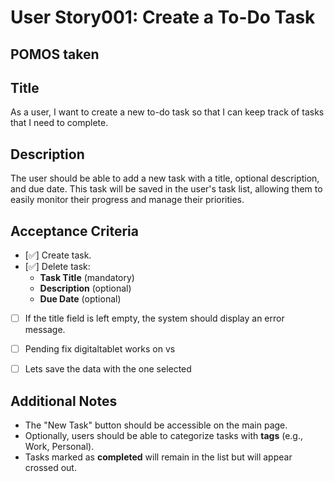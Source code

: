 
# User Story001: Create a To-Do Task

## POMOS taken 

## **Title**
As a user, I want to create a new to-do task so that I can keep track of tasks that I need to complete.

## **Description**
The user should be able to add a new task with a title, optional description, and due date. This task will be saved in the user's task list, allowing them to easily monitor their progress and manage their priorities.

## **Acceptance Criteria**
- [✅] Create task.
- [✅] Delete task:
  - **Task Title** (mandatory)
  - **Description** (optional)
  - **Due Date** (optional)
- [ ] If the title field is left empty, the system should display an error message.
- [ ] Pending fix digitaltablet works on vs
- [ ] Lets save the data with the one selected


## **Additional Notes**
- The "New Task" button should be accessible on the main page.
- Optionally, users should be able to categorize tasks with **tags** (e.g., Work, Personal).
- Tasks marked as **completed** will remain in the list but will appear crossed out.
